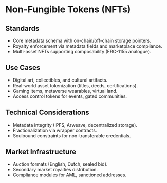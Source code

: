 # Non-Fungible Tokens (NFTs)

## Standards
- Core metadata schema with on-chain/off-chain storage pointers.
- Royalty enforcement via metadata fields and marketplace compliance.
- Multi-asset NFTs supporting composability (ERC-1155 analogue).

## Use Cases
- Digital art, collectibles, and cultural artifacts.
- Real-world asset tokenization (titles, deeds, certifications).
- Gaming items, metaverse wearables, virtual land.
- Access control tokens for events, gated communities.

## Technical Considerations
- Metadata integrity (IPFS, Arweave, decentralized storage).
- Fractionalization via wrapper contracts.
- Soulbound constraints for non-transferable credentials.

## Market Infrastructure
- Auction formats (English, Dutch, sealed bid).
- Secondary market royalties distribution.
- Compliance modules for AML, sanctioned addresses.
